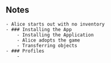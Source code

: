 ## Notes
	- Alice starts out with no inventory
	- ### Installing the App
		- Installing the Application
		- Alice adopts the game
		- Transferring objects
	- ### Profiles
		-